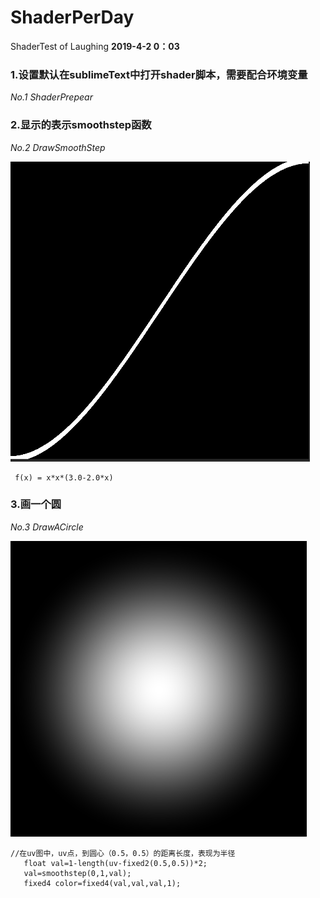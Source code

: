 # ShaderPerDay
ShaderTest of Laughing
**2019-4-2 0：03**
### 1.设置默认在sublimeText中打开shader脚本，需要配合环境变量
 *No.1 ShaderPrepear*

### 2.显示的表示smoothstep函数
 *No.2 DrawSmoothStep*
 
 ![smooth](https://github.com/Laughing111/ShaderPerDay/blob/master/Assets/No.2%20DrawSmoothStep/smooth.png?raw=true)
 
```
 f(x) = x*x*(3.0-2.0*x)
```

### 3.画一个圆
 *No.3 DrawACircle*
 
 ![circle](https://github.com/Laughing111/ShaderPerDay/blob/master/Assets/No.3%20DrawACircle/circle.png?raw=true)
 
 ```
 //在uv图中，uv点，到圆心（0.5，0.5）的距离长度，表现为半径
	float val=1-length(uv-fixed2(0.5,0.5))*2;
	val=smoothstep(0,1,val);
	fixed4 color=fixed4(val,val,val,1);
 ```
